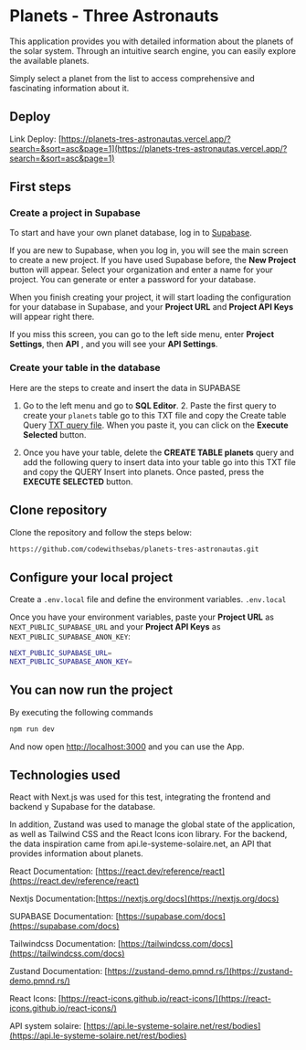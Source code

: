 # Planets - Three Astronauts

This application provides you with detailed information about the planets of the solar system. Through an intuitive search engine, you can easily explore the available planets.

Simply select a planet from the list to access comprehensive and fascinating information about it.

## Deploy

Link Deploy: [https://planets-tres-astronautas.vercel.app/?search=&sort=asc&page=1](https://planets-tres-astronautas.vercel.app/?search=&sort=asc&page=1)

## First steps

### Create a project in Supabase

To start and have your own planet database, log in to [Supabase](https://supabase.com/dashboard/sign-in).

If you are new to Supabase, when you log in, you will see the main screen to create a new project. If you have used Supabase before, the **New Project** button will appear. Select your organization and enter a name for your project. You can generate or enter a password for your database.

When you finish creating your project, it will start loading the configuration for your database in Supabase, and your **Project URL** and **Project API Keys** will appear right there.

If you miss this screen, you can go to the left side menu, enter **Project Settings**, then **API** , and you will see your **API Settings**.

### Create your table in the database

Here are the steps to create and insert the data in SUPABASE

1. Go to the left menu and go to **SQL Editor**. 2. Paste the first query to create your `planets` table go to this TXT file and copy the Create table Query
   [TXT query file](public/documentation/Querys.txt).
   When you paste it, you can click on the **Execute Selected** button.

2. Once you have your table, delete the **CREATE TABLE planets** query and add the following query to insert data into your table go into this TXT file and copy the QUERY Insert into planets.
   Once pasted, press the **EXECUTE SELECTED** button.

## Clone repository

Clone the repository and follow the steps below:

```bash
https://github.com/codewithsebas/planets-tres-astronautas.git
```

## Configure your local project

Create a `.env.local` file and define the environment variables.
`.env.local`

Once you have your environment variables, paste your **Project URL** as `NEXT_PUBLIC_SUPABASE_URL` and your **Project API Keys** as `NEXT_PUBLIC_SUPABASE_ANON_KEY`:

```bash
NEXT_PUBLIC_SUPABASE_URL=
NEXT_PUBLIC_SUPABASE_ANON_KEY=
```

## You can now run the project

By executing the following commands

```bash
npm run dev
```

And now open [http://localhost:3000](http://localhost:3000) and you can use the App.

## Technologies used

React with Next.js was used for this test, integrating the frontend and backend y Supabase for the database.

In addition, Zustand was used to manage the global state of the application, as well as Tailwind CSS and the React Icons icon library. For the backend, the data inspiration came from api.le-systeme-solaire.net, an API that provides information about planets.

React Documentation: [https://react.dev/reference/react](https://react.dev/reference/react)

Nextjs Documentation:[https://nextjs.org/docs](https://nextjs.org/docs)

SUPABASE Documentation: [https://supabase.com/docs](https://supabase.com/docs)

Tailwindcss Documentation: [https://tailwindcss.com/docs](https://tailwindcss.com/docs)

Zustand Documentation: [https://zustand-demo.pmnd.rs/](https://zustand-demo.pmnd.rs/)

React Icons: [https://react-icons.github.io/react-icons/](https://react-icons.github.io/react-icons/)

API system solaire: [https://api.le-systeme-solaire.net/rest/bodies](https://api.le-systeme-solaire.net/rest/bodies)
